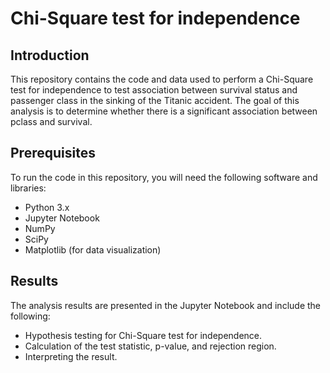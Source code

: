 # Chi-Square test for independence

## Introduction

This repository contains the code and data used to perform a Chi-Square test for independence to test association between survival status and passenger class in the sinking of the Titanic accident. The goal of this analysis is to determine whether there is a significant association between pclass and survival.

## Prerequisites

To run the code in this repository, you will need the following software and libraries:

- Python 3.x
- Jupyter Notebook
- NumPy
- SciPy
- Matplotlib (for data visualization)


## Results
The analysis results are presented in the Jupyter Notebook and include the following:

- Hypothesis testing for Chi-Square test for independence.
- Calculation of the test statistic, p-value, and rejection region.
- Interpreting the result.
